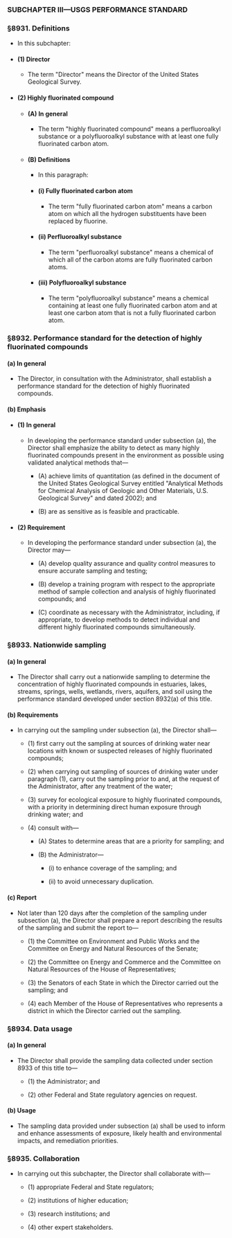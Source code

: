 ### SUBCHAPTER III—USGS PERFORMANCE STANDARD

### §8931. Definitions
* In this subchapter:

* #### (1) Director
  * The term "Director" means the Director of the United States Geological Survey.

* #### (2) Highly fluorinated compound
  * #### (A) In general
    * The term "highly fluorinated compound" means a perfluoroalkyl substance or a polyfluoroalkyl substance with at least one fully fluorinated carbon atom.

  * #### (B) Definitions
    * In this paragraph:

    * #### (i) Fully fluorinated carbon atom
      * The term "fully fluorinated carbon atom" means a carbon atom on which all the hydrogen substituents have been replaced by fluorine.

    * #### (ii) Perfluoroalkyl substance
      * The term "perfluoroalkyl substance" means a chemical of which all of the carbon atoms are fully fluorinated carbon atoms.

    * #### (iii) Polyfluoroalkyl substance
      * The term "polyfluoroalkyl substance" means a chemical containing at least one fully fluorinated carbon atom and at least one carbon atom that is not a fully fluorinated carbon atom.

### §8932. Performance standard for the detection of highly fluorinated compounds
#### (a) In general
* The Director, in consultation with the Administrator, shall establish a performance standard for the detection of highly fluorinated compounds.

#### (b) Emphasis
* #### (1) In general
  * In developing the performance standard under subsection (a), the Director shall emphasize the ability to detect as many highly fluorinated compounds present in the environment as possible using validated analytical methods that—

    * (A) achieve limits of quantitation (as defined in the document of the United States Geological Survey entitled "Analytical Methods for Chemical Analysis of Geologic and Other Materials, U.S. Geological Survey" and dated 2002); and

    * (B) are as sensitive as is feasible and practicable.

* #### (2) Requirement
  * In developing the performance standard under subsection (a), the Director may—

    * (A) develop quality assurance and quality control measures to ensure accurate sampling and testing;

    * (B) develop a training program with respect to the appropriate method of sample collection and analysis of highly fluorinated compounds; and

    * (C) coordinate as necessary with the Administrator, including, if appropriate, to develop methods to detect individual and different highly fluorinated compounds simultaneously.

### §8933. Nationwide sampling
#### (a) In general
* The Director shall carry out a nationwide sampling to determine the concentration of highly fluorinated compounds in estuaries, lakes, streams, springs, wells, wetlands, rivers, aquifers, and soil using the performance standard developed under section 8932(a) of this title.

#### (b) Requirements
* In carrying out the sampling under subsection (a), the Director shall—

  * (1) first carry out the sampling at sources of drinking water near locations with known or suspected releases of highly fluorinated compounds;

  * (2) when carrying out sampling of sources of drinking water under paragraph (1), carry out the sampling prior to and, at the request of the Administrator, after any treatment of the water;

  * (3) survey for ecological exposure to highly fluorinated compounds, with a priority in determining direct human exposure through drinking water; and

  * (4) consult with—

    * (A) States to determine areas that are a priority for sampling; and

    * (B) the Administrator—

      * (i) to enhance coverage of the sampling; and

      * (ii) to avoid unnecessary duplication.

#### (c) Report
* Not later than 120 days after the completion of the sampling under subsection (a), the Director shall prepare a report describing the results of the sampling and submit the report to—

  * (1) the Committee on Environment and Public Works and the Committee on Energy and Natural Resources of the Senate;

  * (2) the Committee on Energy and Commerce and the Committee on Natural Resources of the House of Representatives;

  * (3) the Senators of each State in which the Director carried out the sampling; and

  * (4) each Member of the House of Representatives who represents a district in which the Director carried out the sampling.

### §8934. Data usage
#### (a) In general
* The Director shall provide the sampling data collected under section 8933 of this title to—

  * (1) the Administrator; and

  * (2) other Federal and State regulatory agencies on request.

#### (b) Usage
* The sampling data provided under subsection (a) shall be used to inform and enhance assessments of exposure, likely health and environmental impacts, and remediation priorities.

### §8935. Collaboration
* In carrying out this subchapter, the Director shall collaborate with—

  * (1) appropriate Federal and State regulators;

  * (2) institutions of higher education;

  * (3) research institutions; and

  * (4) other expert stakeholders.